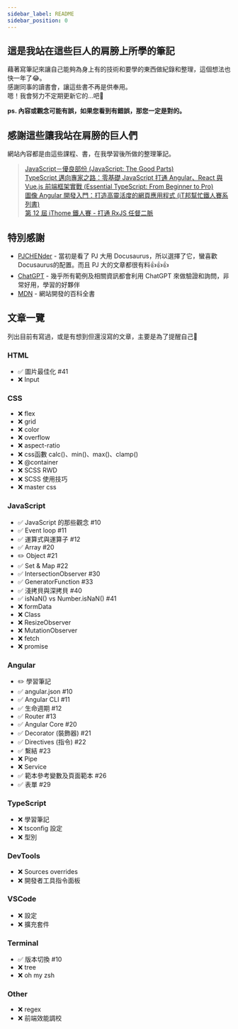 ```yaml
---
sidebar_label: README
sidebar_position: 0
---
```


## 這是我站在這些巨人的肩膀上所學的筆記

藉著寫筆記來讓自己能夠為身上有的技術和要學的東西做紀錄和整理，這個想法也快一年了😂。<br />
感謝同事的讀書會，讓這些書不再是供奉用。<br />
嗯！我會努力不定期更新它的...吧👊

**ps. 內容或觀念可能有誤，如果您看到有錯誤，那您一定是對的。**

## 感謝這些讓我站在肩膀的巨人們
網站內容都是由這些課程、書，在我學習後所做的整理筆記。
> [JavaScript－優良部份 (JavaScript: The Good Parts)](https://www.tenlong.com.tw/products/9789866840272)<br />
> [TypeScript 邁向專家之路：零基礎 JavaScript 打通 Angular、React 與 Vue.js 前端框架實戰 (Essential TypeScript: From Beginner to Pro)](https://www.tenlong.com.tw/products/9789863126904)<br />
> [圖像 Angular 開發入門：打造高靈活度的網頁應用程式 (iT邦幫忙鐵人賽系列書)](https://www.tenlong.com.tw/products/9789864349821)<br />
> [第 12 屆 iThome 鐵人賽 - 打通 RxJS 任督二脈](https://ithelp.ithome.com.tw/articles/10237728)

## 特別感謝
- [PJCHENder](https://pjchender.dev/) - 當初是看了 PJ 大用 Docusaurus，所以選擇了它，蠻喜歡Docusaurus的配置。而且 PJ 大的文章都很有料👍👍👍
- [ChatGPT](https://chat.openai.com/) - 幾乎所有範例及相關資訊都會利用 ChatGPT 來做驗證和詢問，非常好用，學習的好夥伴
- [MDN](https://developer.mozilla.org/en-US/docs/Learn) - 網站開發的百科全書

## 文章一覽
列出目前有寫過，或是有想到但還沒寫的文章，主要是為了提醒自己🤣

### HTML
- ✅ 圖片最佳化 #41
- ❌ Input

### CSS
- ❌ flex
- ❌ grid
- ❌ color
- ❌ overflow
- ❌ aspect-ratio
- ❌ css函數 calc()、min()、max()、clamp()
- ❌ @container
- ❌ SCSS RWD
- ❌ SCSS 使用技巧
- ❌ master css

### JavaScript
- ✅ JavaScript 的那些觀念 #10
- ✅ Event loop #11
- ✅ 運算式與運算子 #12
- ✅ Array #20
- ✏️ Object #21
- ✅ Set & Map #22
- ✅ IntersectionObserver #30
- ✅ GeneratorFunction #33
- ✅ 淺拷貝與深拷貝 #40
- ✅ isNaN() vs Number.isNaN() #41
- ❌ formData
- ❌ Class
- ❌ ResizeObserver
- ❌ MutationObserver
- ❌ fetch
- ❌ promise

### Angular
- ✏️ 學習筆記
- ✅ angular.json #10
- ✅ Angular CLI #11
- ✅ 生命週期 #12
- ✅ Router #13
- ✅ Angular Core #20
- ✅ Decorator (裝飾器) #21
- ✅ Directives (指令) #22
- ✅ 繫結 #23
- ❌ Pipe
- ❌ Service
- ✅ 範本參考變數及頁面範本 #26
- ✅ 表單 #29

### TypeScript
- ❌ 學習筆記
- ❌ tsconfig 設定
- ❌ 型別

### DevTools
- ❌ Sources overrides
- ❌ 開發者工具指令面板

### VSCode
- ❌ 設定
- ❌ 擴充套件

### Terminal
- ✅ 版本切換 #10
- ❌ tree
- ❌ oh my zsh 

### Other
- ❌ regex
- ❌ 前端效能調校